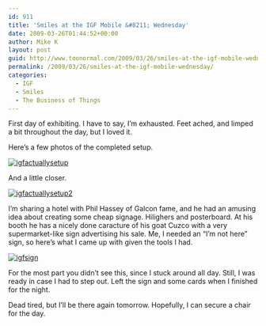 ```yaml
---
id: 911
title: 'Smiles at the IGF Mobile &#8211; Wednesday'
date: 2009-03-26T01:44:52+00:00
author: Mike K
layout: post
guid: http://www.toonormal.com/2009/03/26/smiles-at-the-igf-mobile-wednesday/
permalink: /2009/03/26/smiles-at-the-igf-mobile-wednesday/
categories:
  - IGF
  - Smiles
  - The Business of Things
---
```

First day of exhibiting. I have to say, I&#8217;m exhausted. Feet ached, and limped a bit throughout the day, but I loved it.

Here&#8217;s a few photos of the completed setup.

[<img src="/wp-content/uploads/2009/03/igfactuallysetup-450x337.jpg" alt="igfactuallysetup" title="igfactuallysetup" width="450" height="337" class="aligncenter size-medium wp-image-908" srcset="http://blog.toonormal.com/wp-content/uploads/2009/03/igfactuallysetup-450x337.jpg 450w, http://blog.toonormal.com/wp-content/uploads/2009/03/igfactuallysetup.jpg 912w" sizes="(max-width: 450px) 100vw, 450px" />](/wp-content/uploads/2009/03/igfactuallysetup.jpg)

And a little closer.

[<img src="/wp-content/uploads/2009/03/igfactuallysetup2-450x337.jpg" alt="igfactuallysetup2" title="igfactuallysetup2" width="450" height="337" class="aligncenter size-medium wp-image-909" srcset="http://blog.toonormal.com/wp-content/uploads/2009/03/igfactuallysetup2-450x337.jpg 450w, http://blog.toonormal.com/wp-content/uploads/2009/03/igfactuallysetup2.jpg 912w" sizes="(max-width: 450px) 100vw, 450px" />](/wp-content/uploads/2009/03/igfactuallysetup2.jpg)

I&#8217;m sharing a hotel with Phil Hassey of Galcon fame, and he had an amusing idea about creating some cheap signage. Hilighers and posterboard. At his booth he has a nicely done caracture of his goat Cuzco with a very supermarket-like sign advertising his sale. Me, I needed an &#8220;I&#8217;m not here&#8221; sign, so here&#8217;s what I came up with given the tools I had.

[<img src="/wp-content/uploads/2009/03/igfsign-450x337.jpg" alt="igfsign" title="igfsign" width="450" height="337" class="aligncenter size-medium wp-image-910" srcset="http://blog.toonormal.com/wp-content/uploads/2009/03/igfsign-450x337.jpg 450w, http://blog.toonormal.com/wp-content/uploads/2009/03/igfsign.jpg 912w" sizes="(max-width: 450px) 100vw, 450px" />](/wp-content/uploads/2009/03/igfsign.jpg)

For the most part you didn&#8217;t see this, since I stuck around all day. Still, I was ready in case I had to step out. Left the sign and some cards when I finished for the night.

Dead tired, but I&#8217;ll be there again tomorrow. Hopefully, I can secure a chair for the day.